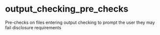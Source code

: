 # output_checking_pre_checks
Pre-checks on files entering output checking to prompt the user they may fail disclosure requirements

